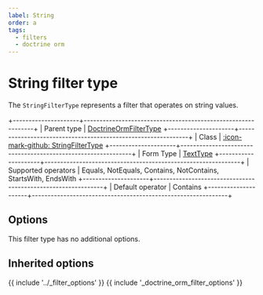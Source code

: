 ```yaml
---
label: String
order: a
tags:
  - filters
  - doctrine orm
---
```


# String filter type

The `StringFilterType` represents a filter that operates on string values.

+---------------------+--------------------------------------------------------------+
| Parent type         | [DoctrineOrmFilterType](doctrine-orm.md)
+---------------------+--------------------------------------------------------------+
| Class               | [:icon-mark-github: StringFilterType](https://github.com/Kreyu/data-table-bundle/blob/main/src/Filter/Type/StringFilterType.php)
+---------------------+--------------------------------------------------------------+
| Form Type           | [TextType](https://symfony.com/doc/current/reference/forms/types/text.html)
+---------------------+--------------------------------------------------------------+
| Supported operators | Equals, NotEquals, Contains, NotContains, StartsWith, EndsWith
+---------------------+--------------------------------------------------------------+
| Default operator    | Contains
+---------------------+--------------------------------------------------------------+

## Options

This filter type has no additional options.

## Inherited options

{{ include '../_filter_options' }}
{{ include '_doctrine_orm_filter_options' }}
